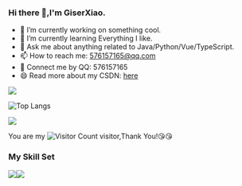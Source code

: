 ### Hi there 👋,I'm GiserXiao.

- 🔭 I’m currently working on something cool.
- 🌱 I’m currently learning Everything I like.
- 💬 Ask me about anything related to Java/Python/Vue/TypeScript.
- 📫 How to reach me: 576157165@qq.com
- :iphone: Connect me by QQ: 576157165
- 😄 Read more about my CSDN: [here](https://blog.csdn.net/qq_28816581?spm=1000.2115.3001.5343)

![](https://github-readme-stats.vercel.app/api?username=AidenX0704&show_icons=true&theme=transparent&count_private=true)

![Top Langs](https://github-readme-stats.vercel.app/api/top-langs/?username=AidenX0704&layout=compact&theme=tokyonight)

![](https://github-readme-activity-graph.cyclic.app/graph?username=AidenX0704&theme=dracula)

You are my ![Visitor Count](https://profile-counter.glitch.me/AidenX0704/count.svg) visitor,Thank You!:kissing_heart::kissing_heart:

### My Skill Set

![](https://img.shields.io/badge/Java-ED8B00?style=for-the-badge&logo=openjdk&logoColor=white)![](https://img.shields.io/badge/Python-3776AB?style=for-the-badge&logo=python&logoColor=white)

